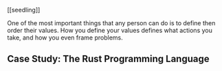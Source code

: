 [[seedling]]

One of the most important things that any person can do is to define then order their values. How you define your values defines what actions you take, and how you even frame problems.

## Case Study: The Rust Programming Language
